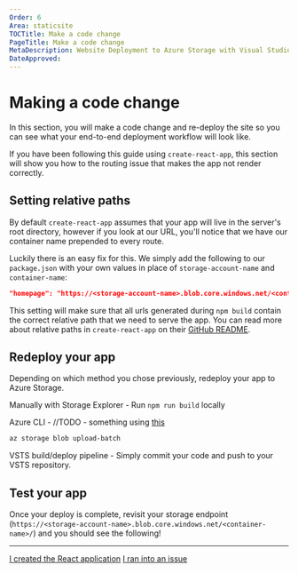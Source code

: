 ```yaml
---
Order: 6
Area: staticsite
TOCTitle: Make a code change
PageTitle: Make a code change
MetaDescription: Website Deployment to Azure Storage with Visual Studio Code
DateApproved:
---
```

# Making a code change

In this section, you will make a code change and re-deploy the site so you can see what your end-to-end deployment workflow will look like.

If you have been following this guide using `create-react-app`, this section will show you how to the routing issue that makes the app not render correctly.

## Setting relative paths

By default `create-react-app` assumes that your app will live in the server's root directory, however if you look at our URL, you'll notice that we have our container name prepended to every route.

Luckily there is an easy fix for this.
We simply add the following to our `package.json` with your own values in place of `storage-account-name` and `container-name`:

```json
"homepage": "https://<storage-account-name>.blob.core.windows.net/<container-name>/"
```

This setting will make sure that all urls generated during `npm build` contain the correct relative path that we need to serve the app.
You can read more about relative paths in `create-react-app` on their [GitHub README](https://github.com/facebook/create-react-app/blob/master/packages/react-scripts/template/README.md#building-for-relative-paths).

## Redeploy your app

Depending on which method you chose previously, redeploy your app to Azure Storage.

Manually with Storage Explorer - Run `npm run build` locally

Azure CLI - //TODO - something using [this](https://docs.microsoft.com/en-us/cli/azure/storage/blob?view=azure-cli-latest#az-storage-blob-upload-batch)
```bash
az storage blob upload-batch
```

VSTS build/deploy pipeline - Simply commit your code and push to your VSTS repository.

## Test your app

Once your deploy is complete, revisit your storage endpoint (`https://<storage-account-name>.blob.core.windows.net/<container-name>/`) and you should see the following!



----

<a class="tutorial-next-btn" href="/tutorials/static-website/choose-deployment">I created the React application</a> <a class="tutorial-feedback-btn" onclick="reportIssue('node-deployment-staticwebsite', 'code-change')" href="javascript:void(0)">I ran into an issue</a>
